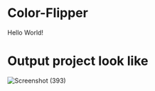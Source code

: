# Color-Flipper
Hello World!
# Output project look like

![Screenshot (393)](https://user-images.githubusercontent.com/62433624/182914976-fe2eda81-469d-4efa-be41-5dee53188b8c.png)
